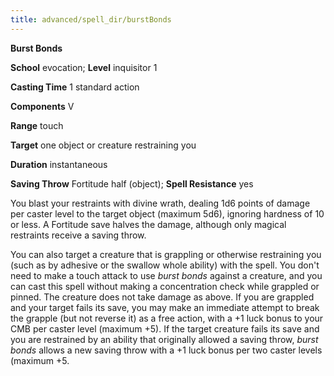 ```yaml
---
title: advanced/spell_dir/burstBonds
---
```

 **Burst Bonds**

**School** evocation; **Level** inquisitor 1

**Casting Time** 1 standard action

**Components** V

**Range** touch

**Target** one object or creature restraining you

**Duration** instantaneous

**Saving Throw** Fortitude half (object); **Spell Resistance** yes

You blast your restraints with divine wrath, dealing 1d6 points of damage per caster level to the target object (maximum 5d6), ignoring hardness of 10 or less. A Fortitude save halves the damage, although only magical restraints receive a saving throw.

You can also target a creature that is grappling or otherwise restraining you (such as by adhesive or the swallow whole ability) with the spell. You don't need to make a touch attack to use _burst bonds_ against a creature, and you can cast this spell without making a concentration check while grappled or pinned. The creature does not take damage as above. If you are grappled and your target fails its save, you may make an immediate attempt to break the grapple (but not reverse it) as a free action, with a +1 luck bonus to your CMB per caster level (maximum +5). If the target creature fails its save and you are restrained by an ability that originally allowed a saving throw, _burst bonds_ allows a new saving throw with a +1 luck bonus per two caster levels (maximum +5.

